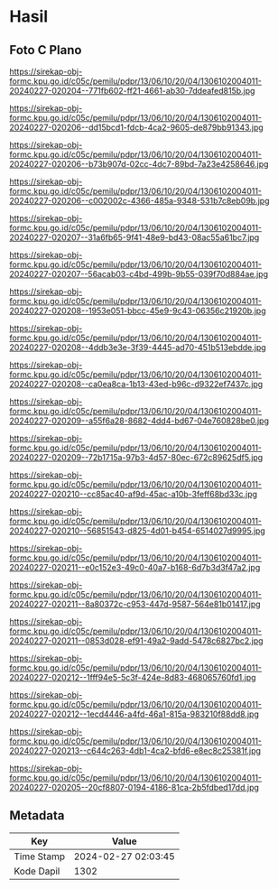 # Hasil

## Foto C Plano

https://sirekap-obj-formc.kpu.go.id/c05c/pemilu/pdpr/13/06/10/20/04/1306102004011-20240227-020204--771fb602-ff21-4661-ab30-7ddeafed815b.jpg

https://sirekap-obj-formc.kpu.go.id/c05c/pemilu/pdpr/13/06/10/20/04/1306102004011-20240227-020206--dd15bcd1-fdcb-4ca2-9605-de879bb91343.jpg

https://sirekap-obj-formc.kpu.go.id/c05c/pemilu/pdpr/13/06/10/20/04/1306102004011-20240227-020206--b73b907d-02cc-4dc7-89bd-7a23e4258646.jpg

https://sirekap-obj-formc.kpu.go.id/c05c/pemilu/pdpr/13/06/10/20/04/1306102004011-20240227-020206--c002002c-4366-485a-9348-531b7c8eb09b.jpg

https://sirekap-obj-formc.kpu.go.id/c05c/pemilu/pdpr/13/06/10/20/04/1306102004011-20240227-020207--31a6fb65-9f41-48e9-bd43-08ac55a61bc7.jpg

https://sirekap-obj-formc.kpu.go.id/c05c/pemilu/pdpr/13/06/10/20/04/1306102004011-20240227-020207--56acab03-c4bd-499b-9b55-039f70d884ae.jpg

https://sirekap-obj-formc.kpu.go.id/c05c/pemilu/pdpr/13/06/10/20/04/1306102004011-20240227-020208--1953e051-bbcc-45e9-9c43-06356c21920b.jpg

https://sirekap-obj-formc.kpu.go.id/c05c/pemilu/pdpr/13/06/10/20/04/1306102004011-20240227-020208--4ddb3e3e-3f39-4445-ad70-451b513ebdde.jpg

https://sirekap-obj-formc.kpu.go.id/c05c/pemilu/pdpr/13/06/10/20/04/1306102004011-20240227-020208--ca0ea8ca-1b13-43ed-b96c-d9322ef7437c.jpg

https://sirekap-obj-formc.kpu.go.id/c05c/pemilu/pdpr/13/06/10/20/04/1306102004011-20240227-020209--a55f6a28-8682-4dd4-bd67-04e760828be0.jpg

https://sirekap-obj-formc.kpu.go.id/c05c/pemilu/pdpr/13/06/10/20/04/1306102004011-20240227-020209--72b1715a-97b3-4d57-80ec-672c89625df5.jpg

https://sirekap-obj-formc.kpu.go.id/c05c/pemilu/pdpr/13/06/10/20/04/1306102004011-20240227-020210--cc85ac40-af9d-45ac-a10b-3feff68bd33c.jpg

https://sirekap-obj-formc.kpu.go.id/c05c/pemilu/pdpr/13/06/10/20/04/1306102004011-20240227-020210--56851543-d825-4d01-b454-6514027d9995.jpg

https://sirekap-obj-formc.kpu.go.id/c05c/pemilu/pdpr/13/06/10/20/04/1306102004011-20240227-020211--e0c152e3-49c0-40a7-b168-6d7b3d3f47a2.jpg

https://sirekap-obj-formc.kpu.go.id/c05c/pemilu/pdpr/13/06/10/20/04/1306102004011-20240227-020211--8a80372c-c953-447d-9587-564e81b01417.jpg

https://sirekap-obj-formc.kpu.go.id/c05c/pemilu/pdpr/13/06/10/20/04/1306102004011-20240227-020211--0853d028-ef91-49a2-9add-5478c6827bc2.jpg

https://sirekap-obj-formc.kpu.go.id/c05c/pemilu/pdpr/13/06/10/20/04/1306102004011-20240227-020212--1fff94e5-5c3f-424e-8d83-468065760fd1.jpg

https://sirekap-obj-formc.kpu.go.id/c05c/pemilu/pdpr/13/06/10/20/04/1306102004011-20240227-020212--1ecd4446-a4fd-46a1-815a-983210f88dd8.jpg

https://sirekap-obj-formc.kpu.go.id/c05c/pemilu/pdpr/13/06/10/20/04/1306102004011-20240227-020213--c644c263-4db1-4ca2-bfd6-e8ec8c25381f.jpg

https://sirekap-obj-formc.kpu.go.id/c05c/pemilu/pdpr/13/06/10/20/04/1306102004011-20240227-020205--20cf8807-0194-4186-81ca-2b5fdbed17dd.jpg


## Metadata

| Key        | Value               |
| ---------- | ------------------- |
| Time Stamp | 2024-02-27 02:03:45 |
| Kode Dapil | 1302                |



